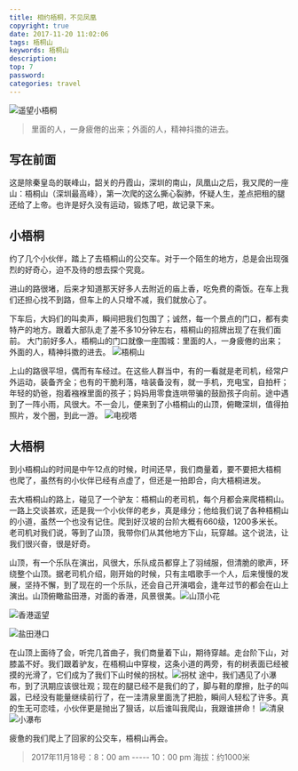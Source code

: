 ```yaml
---
title: 相约梧桐，不见凤凰
copyright: true
date: 2017-11-20 11:02:06
tags: 梧桐山
keywords: 梧桐山
description:
top: 7
password:
categories: travel
---
```


![遥望小梧桐](http://upload-images.jianshu.io/upload_images/1811036-bab7df7f22427511.jpg?imageMogr2/auto-orient/strip%7CimageView2/2/w/1240)

> 里面的人，一身疲倦的出来；外面的人，精神抖擞的进去。


<!-- more -->

## 写在前面
这是除秦皇岛的联峰山，韶关的丹霞山，深圳的南山，凤凰山之后，我又爬的一座山：梧桐山（深圳最高峰），第一次爬的这么撕心裂肺，怀疑人生，差点把租的腿还给了上帝。也许是好久没有运动，锻炼了吧，故记录下来。

## 小梧桐
约了几个小伙伴，踏上了去梧桐山的公交车。对于一个陌生的地方，总是会出现强烈的好奇心，迫不及待的想去探个究竟。

进山的路很堵，后来才知道那天好多人去附近的庙上香，吃免费的斋饭。在车上我们还担心找不到路，但车上的人只增不减，我们就放心了。

下车后，大妈们的叫卖声，瞬间把我们包围了；诚然，每一个景点的门口，都有卖特产的地方。跟着大部队走了差不多10分钟左右，梧桐山的招牌出现了在我们面前。 大门前好多人，梧桐山的门口就像一座围城：里面的人，一身疲倦的出来；外面的人，精神抖擞的进去。
![梧桐山](http://upload-images.jianshu.io/upload_images/1811036-c4e709baaa6b9bd5.jpg?imageMogr2/auto-orient/strip%7CimageView2/2/w/1240)

上山的路很平坦，偶而有车经过。在这些人群当中，有的一看就是老司机，经常户外运动，装备齐全；也有的干脆利落，啥装备没有，就一手机，充电宝，自拍杆；年轻的奶爸，抱着襁褓里面的孩子；妈妈用零食连哄带骗的鼓励孩子向前。途中遇到了一阵小雨，风很大。不一会儿，便来到了小梧桐山的山顶，俯瞰深圳，值得拍照片，发个圈，到此一游。
![电视塔](http://upload-images.jianshu.io/upload_images/1811036-2af490793773e895.jpg?imageMogr2/auto-orient/strip%7CimageView2/2/w/1240)

## 大梧桐

到小梧桐山的时间是中午12点的时候，时间还早，我们商量着，要不要把大梧桐也爬了，虽然有的小伙伴已经有点虚了，但还是一拍即合，向大梧桐进发。

去大梧桐山的路上，碰见了一个驴友：梧桐山的老司机，每个月都会来爬梧桐山。一路上交谈甚欢，还是我一个小伙伴的老乡，真是缘分；他给我们说了各种梧桐山的小道，虽然一个也没有记住。爬到好汉坡的台阶大概有660级，1200多米长。老司机对我们说，等到了山顶，我带你们从其他地方下山，玩穿越。这个说法，让我们很兴奋，很是好奇。

山顶，有一个乐队在演出，风很大，乐队成员都穿上了羽绒服，但清脆的歌声，环绕整个山顶。据老司机介绍，刚开始的时候，只有主唱歌手一个人，后来慢慢的发展，坚持不懈，到了现在的一个乐队，还会自己开演唱会，逢年过节的都会在山上演出。山顶俯瞰盐田港，对面的香港，风景很美。![山顶小花](http://upload-images.jianshu.io/upload_images/1811036-9e8240bce53e461c.jpg?imageMogr2/auto-orient/strip%7CimageView2/2/w/1240)

![香港遥望 ](http://upload-images.jianshu.io/upload_images/1811036-8aa922e5e4f9beb3.jpg?imageMogr2/auto-orient/strip%7CimageView2/2/w/1240)

![盐田港口](http://upload-images.jianshu.io/upload_images/1811036-2714459fc0c06eac.jpg?imageMogr2/auto-orient/strip%7CimageView2/2/w/1240)

在山顶上面待了会，听完几首曲子，我们商量着下山，期待穿越。走台阶下山，对膝盖不好。我们跟着驴友，在梧桐山中穿梭，这条小道的两旁，有的树表面已经被摸的光滑了，它们成为了我们下山时候的拐杖。![拐杖](http://upload-images.jianshu.io/upload_images/1811036-d05a8c9b447b4ae2.jpg?imageMogr2/auto-orient/strip%7CimageView2/2/w/1240)
途中，我们遇见了小瀑布，到了汛期应该很壮观；现在的腿已经不是我们的了，脚与鞋的摩擦，肚子的叫嚣，已经没有能量继续前行了，在一洼清泉里面洗了把脸，瞬间人轻松了许多。真的生无可恋哇，小伙伴更是抛出了狠话，以后谁叫我爬山，我跟谁拼命！
![清泉](http://upload-images.jianshu.io/upload_images/1811036-90733b51389ff6f5.png?imageMogr2/auto-orient/strip%7CimageView2/2/w/1240)
![小瀑布](http://upload-images.jianshu.io/upload_images/1811036-0a0f19083f914dca.png?imageMogr2/auto-orient/strip%7CimageView2/2/w/1240)

疲惫的我们爬上了回家的公交车，梧桐山再会。

> 2017年11月18号：8：00 am ----- 10：00 pm
> 海拔：约1000米